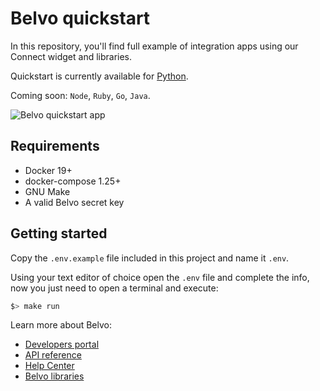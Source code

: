 # Belvo quickstart

In this repository, you'll find full example of integration apps using our Connect widget and libraries. 

Quickstart is currently available for [Python](https://github.com/belvo-finance/quickstart/tree/master/python). 

Coming soon: `Node`, `Ruby`, `Go`, `Java`.

![Belvo quickstart app](/assets/quickstart-screenshot.png)

## Requirements

* Docker 19+
* docker-compose 1.25+
* GNU Make
* A valid Belvo secret key

## Getting started
Copy the `.env.example` file included in this project and name it `.env`. 

Using your text editor of choice open the `.env` file and complete the info, now you just need to open a terminal and execute:
```bash
$> make run
```

Learn more about Belvo: 
- [Developers portal](https://developers.belvo.co/)
- [API reference](https://docs.belvo.co/)
- [Help Center](https://support.belvo.co/hc/en-us)
- [Belvo libraries](https://github.com/belvo-finance/)
